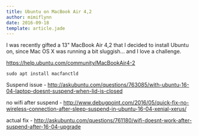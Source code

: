 ```yaml
---
title: Ubuntu on MacBook Air 4,2
author: mimiflynn
date: 2016-09-18
template: article.jade
---
```


I was recently gifted a 13" MacBook Air 4,2 that I decided to install Ubuntu on, since Mac OS X was running a bit sluggish... and I love a challenge.

<span class="more"></span>

https://help.ubuntu.com/community/MacBookAir4-2

`sudo apt install macfanctld`

Suspend issue - http://askubuntu.com/questions/763085/with-ubuntu-16-04-laptop-doesnt-suspend-when-lid-is-closed

no wifi after suspend - http://www.debugpoint.com/2016/05/quick-fix-no-wireless-connection-after-sleep-suspend-in-ubuntu-16-04-xenial-xerus/

actual fix - http://askubuntu.com/questions/761180/wifi-doesnt-work-after-suspend-after-16-04-upgrade
